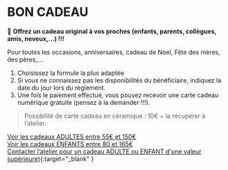 # BON CADEAU  

🎁 **Offrez un cadeau original à vos proches (enfants, parents, collègues, amis, neveux,…) !!!**  

Pour toutes les occasions, anniversaires, cadeau de Noel, Fête des mères, des pères,….  

1. Choisissez la formule la plus adaptée  
2. Si vous ne connaissez pas les disponibilités du bénéficiaire, indiquez la date du jour lors du règlement.  
3. Une fois le paiement effectué, vous pouvez recevoir une carte cadeau numérique gratuite (pensez à la demander !!!).   
> Possibilité de carte cadeau en céramique : 10€ + la récupérer à l’atelier.  
      
[Voir les cadeaux ADULTES entre 55€ et 150€](stages_adultes)  
[Voir les cadeaux ENFANTS entre 80 et 165€](activites_enfants)  
[Contacter l’atelier pour un cadeau ADULTE ou ENFANT d'une valeur supérieure)](https://docs.google.com/forms/d/e/1FAIpQLScDnAGxa7UlusJ0sVcahW_FnYDXCc4BQsAE5W8vGXzb9_z4pg/viewform?entry.1318731939&entry.625861564&entry.1682638982&entry.1661862399&entry.635975601){:target="_blank" }

